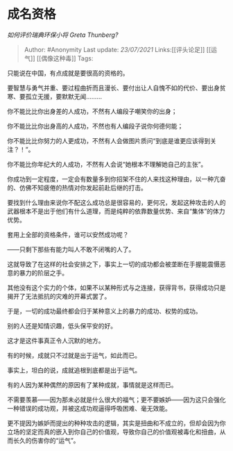 # 成名资格
*如何评价瑞典环保小将 Greta Thunberg?*

> Author: #Anonymity
> Last update: *23/07/2021* 
> Links:[[评头论足]] [[运气]] [[偶像这种毒]] 
> Tags:    



只能说在中国，有点成就是要很高的资格的。

要智慧与勇气并重、要过程曲折而且漫长、要付出让人自愧不如的代价、要出身贫寒、要孤立无援，要默默无闻………

你不能比比你出身差的人成功，不然有人编段子嘲笑你的出身；

你不能比比你出身高的人成功，不然也有人编段子说你何德何能；

你不能比比你努力的人更成功，不然有人会做图片质问“到底是谁更应该得到关注？！”。

你不能比你年纪大的人成功，不然有人会说“她根本不理解她自己的主张”。

你成功到一定程度，一定会有数量多到你招架不住的人来找这种理由，以一种亢奋的、仿佛不知疲倦的热情对你发起前赴后继的打击。

要找到什么理由来说你不配这么成功总是很容易的，更何况，发起这种攻击的人的武器根本不是出于他们有什么道理，而是纯粹的依靠数量优势、来自“集体”的体力优势。

套用上全部的资格条件，谁可以安然成功呢？

——只剩下那些有能力叫人不敢不闭嘴的人了。

这就导致了在这样的社会安排之下，事实上一切的成功都会被垄断在手握能震慑恶意的暴力的阶层之手。

其他没有这个实力的个体，如果不以某种形式与之连接，获得背书，获得成功只是揭开了无法抵抗的灾难的开幕式罢了。

于是，一切的成功最终都会归于某种意义上的暴力的成功、权势的成功。

别的人还是知情识趣，低头保平安的好。

这才是这件事真正令人沉默的地方。

有的时候，成就只不过就是出于运气，如此而已。

事实上，坦白的说，成就追根到底都是出于运气。

有的人因为某种偶然的原因有了某种成就，事情就是这样而已。

不需要羡慕——因为那未必就是什么很大的福气；更不要嫉妒——因为这只会强化一种错误的成功观，并被这成功观逼得呼吸困难、毫无效能。

更不提因为嫉妒而提出的种种攻击的逻辑，其实是扭曲和不成立的，但却会因为你立场的坚定而真的嵌入到你自己的价值观，导致你自己的价值观被毒化和扭曲，从而长久的伤害你的“运气”。




